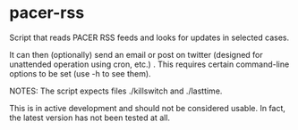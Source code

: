 pacer-rss
=========

Script that reads PACER RSS feeds and looks for updates in selected cases.


It can then (optionally) send an email or post on twitter (designed
for unattended operation using cron, etc.) . This requires
certain command-line options to be set (use -h to see them).

NOTES:
The script expects files ./killswitch and ./lasttime.


This is in active development and should not be considered usable.
In fact, the latest version has not been tested at all.
